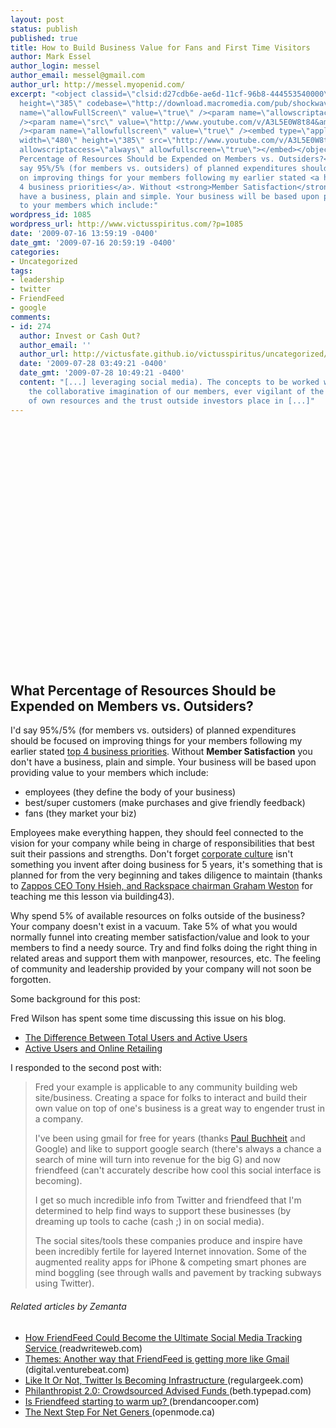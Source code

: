 ```yaml
---
layout: post
status: publish
published: true
title: How to Build Business Value for Fans and First Time Visitors
author: Mark Essel
author_login: messel
author_email: messel@gmail.com
author_url: http://messel.myopenid.com/
excerpt: "<object classid=\"clsid:d27cdb6e-ae6d-11cf-96b8-444553540000\" width=\"480\"
  height=\"385\" codebase=\"http://download.macromedia.com/pub/shockwave/cabs/flash/swflash.cab#version=6,0,40,0\"><param
  name=\"allowFullScreen\" value=\"true\" /><param name=\"allowscriptaccess\" value=\"always\"
  /><param name=\"src\" value=\"http://www.youtube.com/v/A3L5E0W8t84&amp;hl=en&amp;fs=1&amp;\"
  /><param name=\"allowfullscreen\" value=\"true\" /><embed type=\"application/x-shockwave-flash\"
  width=\"480\" height=\"385\" src=\"http://www.youtube.com/v/A3L5E0W8t84&amp;hl=en&amp;fs=1&amp;\"
  allowscriptaccess=\"always\" allowfullscreen=\"true\"></embed></object>\r\n<h2>What
  Percentage of Resources Should be Expended on Members vs. Outsiders?</h2>\r\nI'd
  say 95%/5% (for members vs. outsiders) of planned expenditures should be focused
  on improving things for your members following my earlier stated <a href=\"http://victusfate.github.io/victusspiritus/uncategorized/2009/06/08/top-4-core-business-priorities/\">top
  4 business priorities</a>. Without <strong>Member Satisfaction</strong> you don't
  have a business, plain and simple. Your business will be based upon providing value
  to your members which include:"
wordpress_id: 1085
wordpress_url: http://www.victusspiritus.com/?p=1085
date: '2009-07-16 13:59:19 -0400'
date_gmt: '2009-07-16 20:59:19 -0400'
categories:
- Uncategorized
tags:
- leadership
- twitter
- FriendFeed
- google
comments:
- id: 274
  author: Invest or Cash Out?
  author_email: ''
  author_url: http://victusfate.github.io/victusspiritus/uncategorized/2009/07/28/invest-or-cash-out/
  date: '2009-07-28 03:49:21 -0400'
  date_gmt: '2009-07-28 10:49:21 -0400'
  content: "[...] leveraging social media). The concepts to be worked will come from
    the collaborative imagination of our members, ever vigilant of the investment
    of own resources and the trust outside investors place in [...]"
---
```

<p><object classid="clsid:d27cdb6e-ae6d-11cf-96b8-444553540000" width="480" height="385" codebase="http://download.macromedia.com/pub/shockwave/cabs/flash/swflash.cab#version=6,0,40,0"><param name="allowFullScreen" value="true" /><param name="allowscriptaccess" value="always" /><param name="src" value="http://www.youtube.com/v/A3L5E0W8t84&amp;hl=en&amp;fs=1&amp;" /><param name="allowfullscreen" value="true" /><embed type="application/x-shockwave-flash" width="480" height="385" src="http://www.youtube.com/v/A3L5E0W8t84&amp;hl=en&amp;fs=1&amp;" allowscriptaccess="always" allowfullscreen="true"></embed></object></p>
<h2>What Percentage of Resources Should be Expended on Members vs. Outsiders?</h2>
<p>I'd say 95%/5% (for members vs. outsiders) of planned expenditures should be focused on improving things for your members following my earlier stated <a href="http://victusfate.github.io/victusspiritus/uncategorized/2009/06/08/top-4-core-business-priorities/">top 4 business priorities</a>. Without <strong>Member Satisfaction</strong> you don't have a business, plain and simple. Your business will be based upon providing value to your members which include:<a id="more"></a><a id="more-1085"></a></p>
<ul>
<li>employees (they define the body of your business)</li>
<li>best/super customers (make purchases and give friendly feedback)</li>
<li>fans (they market your biz)</li>
</ul>
<p>Employees make everything happen, they should feel connected to the vision for your company while being in charge of responsibilities that best suit their passions and strengths. Don't forget <a href="http://victusfate.github.io/victusspiritus/uncategorized/2009/06/01/the-importance-of-corporate-culture/">corporate culture</a> isn't something you invent after doing business for 5 years, it's something that is planned for from the very beginning and takes diligence to maintain (thanks to <a href="http://www.building43.com/videos/2009/06/10/the-zappos-core-value-isnt-just-about-twittering/">Zappos CEO Tony Hsieh, and Rackspace chairman Graham Weston</a> for teaching me this lesson via building43).</p>
<p>Why spend 5% of available resources on folks outside of the business? Your company doesn't exist in a vacuum. Take 5% of what you would normally funnel into creating member satisfaction/value and look to your members to find a needy source. Try and find folks doing the right thing in related areas and support them with manpower, resources, etc. The feeling of community and leadership provided by your company will not soon be forgotten.</p>
<p>Some background for this post:</p>
<p>Fred Wilson has spent some time discussing this issue on his blog.</p>
<ul>
<li><a href="http://www.avc.com/a_vc/2009/07/the-difference-between-total-uses-and-active-users.html">The Difference Between Total Users and Active Users</a></li>
<li><a href="http://www.avc.com/a_vc/2009/07/active-users-and-online-retailing.html">Active Users and Online Retailing</a></li>
</ul>
<p>I responded to the second post with:</p>
<blockquote><p>Fred your example is applicable to any community building web site/business. Creating a space for folks to interact and build their own value on top of one's business is a great way to engender trust in a company.</p>
<p>I've been using gmail for free for years (thanks <a class="zem_slink" title="Paul Buchheit" rel="crunchbase" href="http://www.crunchbase.com/person/paul-buchheit">Paul Buchheit</a> and Google) and like to support google search (there's always a chance a search of mine will turn into revenue for the big G) and now friendfeed (can't accurately describe how cool this social interface is becoming).</p>
<p>I get so much incredible info from Twitter and friendfeed that I'm determined to help find ways to support these businesses (by dreaming up tools to cache (cash ;) in on social media).</p>
<p>The social sites/tools these companies produce and inspire have been incredibly fertile for layered Internet innovation. Some of the augmented reality apps for iPhone &amp; competing smart phones are mind boggling (see through walls and pavement by tracking subways using Twitter).</p></blockquote>
<h6 class="zemanta-related-title" style="font-size: 1em;">Related articles by Zemanta</h6>
<ul class="zemanta-article-ul">
<li class="zemanta-article-ul-li"><a href="http://www.readwriteweb.com/archives/how_friendfeed_could_become_the_ultimate_social_me.php"> How FriendFeed Could Become the Ultimate Social Media Tracking Service </a> (readwriteweb.com)</li>
<li class="zemanta-article-ul-li"><a href="http://digital.venturebeat.com/2009/06/30/themes-another-way-that-friendfeed-is-getting-more-like-gmail/">Themes: Another way that FriendFeed is getting more like Gmail </a> (digital.venturebeat.com)</li>
<li class="zemanta-article-ul-li"><a href="http://regulargeek.com/2009/06/05/like-it-or-not-twitter-is-becoming-infrastructure/"> Like It Or Not, Twitter Is Becoming Infrastructure </a> (regulargeek.com)</li>
<li class="zemanta-article-ul-li"><a href="http://beth.typepad.com/beths_blog/2009/07/philanthropist-20-crowdsourced-advised-funding.html">Philanthropist 2.0: Crowdsourced Advised Funds </a>(beth.typepad.com)</li>
<li class="zemanta-article-ul-li"><a href="http://brendancooper.com/2009/05/05/is-friendfeed-starting-to-warm-up/"> Is Friendfeed starting to warm up? </a> (brendancooper.com)</li>
<li class="zemanta-article-ul-li"><a href="http://openmode.ca/2009/06/the-next-step-for-net-geners/"> The Next Step For Net Geners </a> (openmode.ca)</li>
</ul>

